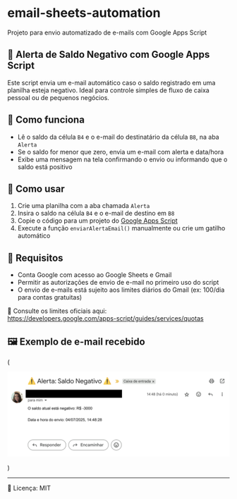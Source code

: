 # email-sheets-automation

Projeto para envio automatizado de e-mails com Google Apps Script

## 📢 Alerta de Saldo Negativo com Google Apps Script

Este script envia um e-mail automático caso o saldo registrado em uma planilha esteja negativo. Ideal para controle simples de fluxo de caixa pessoal ou de pequenos negócios.

## 📌 Como funciona

- Lê o saldo da célula `B4` e o e-mail do destinatário da célula `B8`, na aba `Alerta`
- Se o saldo for menor que zero, envia um e-mail com alerta e data/hora
- Exibe uma mensagem na tela confirmando o envio ou informando que o saldo está positivo

## 🚀 Como usar

1. Crie uma planilha com a aba chamada `Alerta`
2. Insira o saldo na célula `B4` e o e-mail de destino em `B8`
3. Copie o código para um projeto do [Google Apps Script](https://script.google.com)
4. Execute a função `enviarAlertaEmail()` manualmente ou crie um gatilho automático

## 📎 Requisitos

- Conta Google com acesso ao Google Sheets e Gmail
- Permitir as autorizações de envio de e-mail no primeiro uso do script
- O envio de e-mails está sujeito aos limites diários do Gmail (ex: 100/dia para contas gratuitas)

📌 Consulte os limites oficiais aqui:  
https://developers.google.com/apps-script/guides/services/quotas

## 🖼️ Exemplo de e-mail recebido

(<p align="center">
  <img src="email-exemplo.png" alt="Exemplo de E-mail" width="600"/>
</p>
)

---

📝 Licença: MIT

